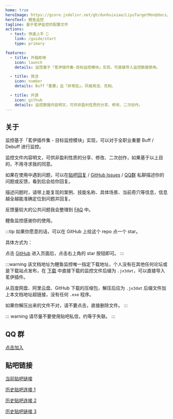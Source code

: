 ```yaml
---
home: true
heroImage: https://gcore.jsdelivr.net/gh/dunhuixiao/LiyuTargetMon@docs/image/home.jpg
heroText: 鲤鱼监控
tagline: 基于茗伊监控的配置文件
actions:
  - text: 快速上手 🍻
    link: /guide/start
    type: primary

features:
  - title: 开箱即用
    icon: launch
    details: 监控基于「茗伊插件集-目标监控模块」实现，可直接导入监控数据使用。

  - title: 简洁
    icon: number
    details: Buff「重要」且「非常驻」，风格简洁、克制。

  - title: 开源
    icon: github
    details: 监控数据内容明文，可供非盈利性质的分享、修改、二次创作。
---
```


## 关于

监控基于「茗伊插件集 - 目标监控模块」实现，可以对于全职业重要 Buff / Debuff 进行监控。

监控文件内容明文，可供非盈利性质的分享、修改、二次创作，如果基于以上目的，不用寻求我的同意。

如果在使用中遇到问题，可以在[贴吧回复](https://tieba.baidu.com/p/6470946492?see_lz=1) / [GitHub Issues](https://github.com/dunhuixiao/LiyuTargetMon/issues) / [QQ群](https://jq.qq.com/?_wv=1027&k=jmw5fLpn) 私聊描述你的问题或反馈，看到后会给你回复。

描述问题时，请带上能复现的案例、技能名称、具体场景、当前奇穴等信息，信息越全越能准确定位到问题并回复。

反馈量较大的公共问题我会整理到 [FAQ](faq.md) 中。

鲤鱼监控感谢你的使用。

:::tip
如果你愿意的话，可以在 GitHub 上给这个 repo 点一个 star。

具体方式为：

点击 [GitHub](https://github.com/dunhuixiao/LiyuTargetMon) 进入页面后，点击右上角的 star 按钮即可。
:::

:::warning
该文档地址为鲤鱼监控唯一指定下载地址，个人没有在其他任何论坛或是下载站点发布，在 [下载](download.md) 中直接下载的监控文件后缀为 `.jx3dat`，可以直接导入茗伊插件。

从百度网盘、阿里云盘、GitHub 下载的压缩包，解压后应为 `.jx3dat` 后缀文件加上本文档地址超链接，没有任何 `.exe` 程序。

如果你解压出来的文件不对，请不要点击，直接删除文件。
:::

::: warning
请尽量不要使用贴吧私信，约等于失联。
:::

## QQ 群

[点击加入](https://jq.qq.com/?_wv=1027&k=jmw5fLpn)

## 贴吧链接

[当前贴吧链接](https://tieba.baidu.com/p/6470946492?see_lz=1)

[历史贴吧连接 1](https://tieba.baidu.com/p/5464592160?see_lz=1)

[历史贴吧连接 2](https://tieba.baidu.com/p/5314050246?see_lz=1)

[历史贴吧链接 3](https://tieba.baidu.com/p/6323130138?pn=1)
